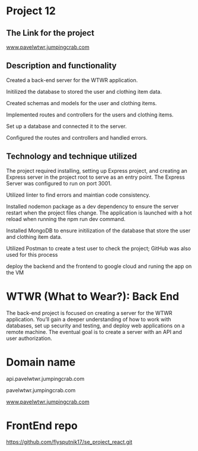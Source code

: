 # Project 12

## The Link for the project

www.pavelwtwr.jumpingcrab.com

## Description and functionality

Created a back-end server for the WTWR application.

Initilized the database to stored the user and clothing item data.

Created schemas and models for the user and clothing items.

Implemented routes and controllers for the users and clothing items.

Set up a database and connected it to the server.

Configured the routes and controllers and handled errors.

## Technology and technique utilized

The project required installing, setting up Express project, and creating an
Express server in the project root to serve as an entry point. The Express Server was configured to run on port 3001.

Utilized linter to find errors and maintian code consistency.

Installed nodemon package as a dev dependency to ensure the server restart when the project files change. The application is launched with a hot reload when running the npm run dev command.

Installed MongoDB to ensure initilization of the database that store the user and clothing item data.

Utilized Postman to create a test user to check the project; GitHub was also used for this process

deploy the backend and the frontend to google cloud and runing the app on the VM

# WTWR (What to Wear?): Back End

The back-end project is focused on creating a server for the WTWR application. You’ll gain a deeper understanding of how to work with databases, set up security and testing, and deploy web applications on a remote machine. The eventual goal is to create a server with an API and user authorization.

# Domain name

api.pavelwtwr.jumpingcrab.com

pavelwtwr.jumpingcrab.com

www.pavelwtwr.jumpingcrab.com

# FrontEnd repo

https://github.com/flysputnik17/se_project_react.git
